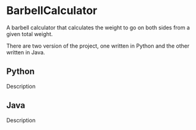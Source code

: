# BarbellCalculator
A barbell calculator that calculates the weight to go on both sides from a given total weight. 

There are two version of the project, one written in Python and the other written in Java.

## Python
Description

## Java
Description
